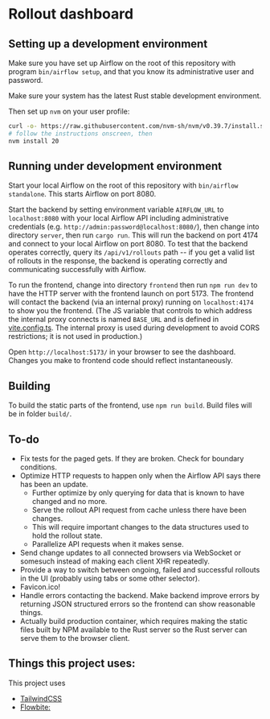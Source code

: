 # Rollout dashboard

## Setting up a development environment

Make sure you have set up Airflow on the root of this repository with
program `bin/airflow setup`, and that you know its administrative
user and password.

Make sure your system has the latest Rust stable development environment.

Then set up `nvm` on your user profile:

```sh
curl -o- https://raw.githubusercontent.com/nvm-sh/nvm/v0.39.7/install.sh | bash
# follow the instructions onscreen, then
nvm install 20
```

## Running under development environment

Start your local Airflow on the root of this repository with
`bin/airflow standalone`.  This starts Airflow on port 8080.

Start the backend by setting environment variable `AIRFLOW_URL` to
`localhost:8080` with your local Airflow API including administrative
credentials (e.g. `http://admin:password@localhost:8080/`), then change
into directory `server`, then run `cargo run`.  This will run the backend
on port 4174 and connect to your local Airflow on port 8080.  To test
that the backend operates correctly, query its `/api/v1/rollouts` path
-- if you get a valid list of rollouts in the response, the backend is
operating correctly and communicating successfully with Airflow.

To run the frontend, change into directory `frontend` then run
`npm run dev` to have the HTTP server with the frontend launch on port
5173.  The frontend will contact the backend (via an internal proxy)
running on `localhost:4174` to show you the frontend.  (The JS variable
that controls to which address the internal proxy connects is named
`BASE_URL` and is defined in [vite.config.ts](frontend/vite.config.ts).
The internal proxy is used during development to avoid CORS restrictions;
it is not used in production.)

Open `http://localhost:5173/` in your browser to see the dashboard.
Changes you make to frontend code should reflect instantaneously.

## Building

To build the static parts of the frontend, use
`npm run build`.  Build files will be in folder `build/`.

## To-do

* Fix tests for the paged gets.  If they are broken.  Check for boundary conditions.
* Optimize HTTP requests to happen only when the Airflow API says there has been an update.
  * Further optimize by only querying for data that is known to have changed and no more.
  * Serve the rollout API request from cache unless there have been changes.
  * This will require important changes to the data structures used to hold the rollout state.
  * Parallelize API requests when it makes sense.
* Send change updates to all connected browsers via WebSocket or somesuch instead of making each client XHR repeatedly.
* Provide a way to switch between ongoing, failed and successful rollouts in the UI (probably using tabs or some other selector).
* Favicon.ico!
* Handle errors contacting the backend.  Make backend improve errors by returning JSON
  structured errors so the frontend can show reasonable things.
* Actually build production container, which requires making the static
  files built by NPM available to the Rust server so the Rust server
  can serve them to the browser client.

## Things this project uses:

This project uses

* [TailwindCSS](https://tailwindcss.com/)
* [Flowbite:](https://flowbite-svelte.com/docs/components)
